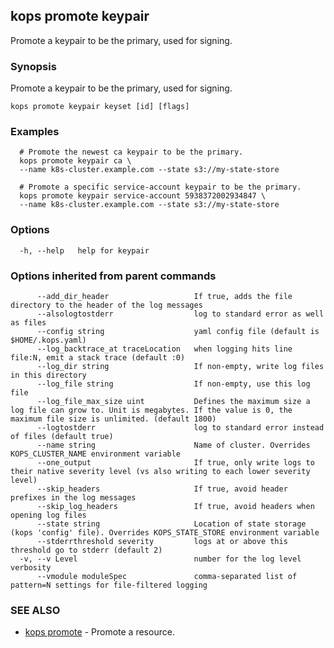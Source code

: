 
<!--- This file is automatically generated by make gen-cli-docs; changes should be made in the go CLI command code (under cmd/kops) -->

## kops promote keypair

Promote a keypair to be the primary, used for signing.

### Synopsis

Promote a keypair to be the primary, used for signing.

```
kops promote keypair keyset [id] [flags]
```

### Examples

```
  # Promote the newest ca keypair to be the primary.
  kops promote keypair ca \
  --name k8s-cluster.example.com --state s3://my-state-store
  
  # Promote a specific service-account keypair to be the primary.
  kops promote keypair service-account 5938372002934847 \
  --name k8s-cluster.example.com --state s3://my-state-store
```

### Options

```
  -h, --help   help for keypair
```

### Options inherited from parent commands

```
      --add_dir_header                   If true, adds the file directory to the header of the log messages
      --alsologtostderr                  log to standard error as well as files
      --config string                    yaml config file (default is $HOME/.kops.yaml)
      --log_backtrace_at traceLocation   when logging hits line file:N, emit a stack trace (default :0)
      --log_dir string                   If non-empty, write log files in this directory
      --log_file string                  If non-empty, use this log file
      --log_file_max_size uint           Defines the maximum size a log file can grow to. Unit is megabytes. If the value is 0, the maximum file size is unlimited. (default 1800)
      --logtostderr                      log to standard error instead of files (default true)
      --name string                      Name of cluster. Overrides KOPS_CLUSTER_NAME environment variable
      --one_output                       If true, only write logs to their native severity level (vs also writing to each lower severity level)
      --skip_headers                     If true, avoid header prefixes in the log messages
      --skip_log_headers                 If true, avoid headers when opening log files
      --state string                     Location of state storage (kops 'config' file). Overrides KOPS_STATE_STORE environment variable
      --stderrthreshold severity         logs at or above this threshold go to stderr (default 2)
  -v, --v Level                          number for the log level verbosity
      --vmodule moduleSpec               comma-separated list of pattern=N settings for file-filtered logging
```

### SEE ALSO

* [kops promote](kops_promote.md)	 - Promote a resource.

